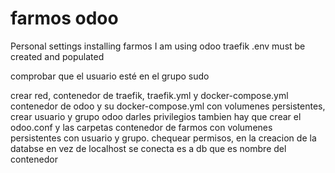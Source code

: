 # farmos odoo
Personal settings installing farmos
I am using odoo traefik 
.env must be created and populated

comprobar que el usuario esté en el grupo sudo

crear red, contenedor de traefik, traefik.yml y docker-compose.yml
contenedor de odoo y su  docker-compose.yml con volumenes persistentes, crear usuario y grupo odoo darles privilegios
   tambien hay que crear el odoo.conf y las carpetas 
contenedor de farmos con volumenes persistentes con usuario y grupo. chequear permisos, en la creacion de la databse en vez de localhost se conecta es a db que es nombre del contenedor


